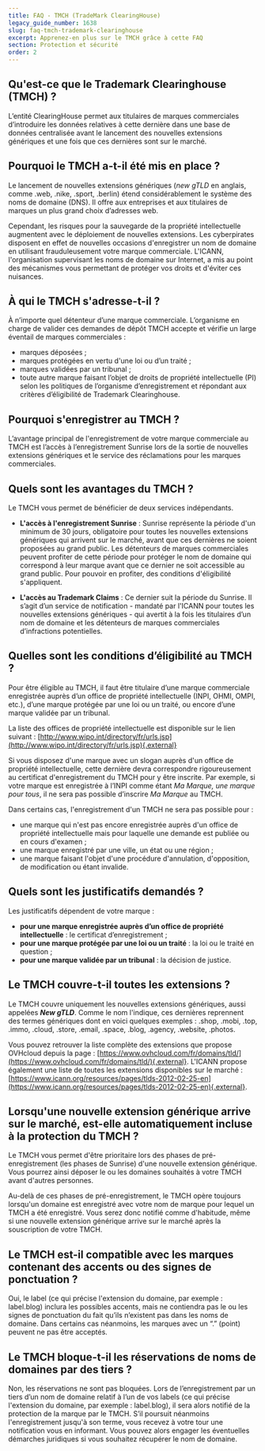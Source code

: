 ```yaml
---
title: FAQ - TMCH (TradeMark ClearingHouse)
legacy_guide_number: 1638
slug: faq-tmch-trademark-clearinghouse
excerpt: Apprenez-en plus sur le TMCH grâce à cette FAQ
section: Protection et sécurité
order: 2
---
```


## Qu'est-ce que le Trademark Clearinghouse (TMCH) ?

L’entité ClearingHouse permet aux titulaires de marques commerciales d’introduire les données relatives à cette dernière dans une base de données centralisée avant le lancement des nouvelles extensions génériques et une fois que ces dernières sont sur le marché.

## Pourquoi le TMCH a-t-il été mis en place ?

Le lancement de nouvelles extensions génériques (*new gTLD* en anglais, comme .web, .nike, .sport, .berlin) étend considérablement le système des noms de domaine (DNS). Il offre aux entreprises et aux titulaires de marques un plus grand choix d’adresses web.

Cependant, les risques pour la sauvegarde de la propriété intellectuelle augmentent avec le déploiement de nouvelles extensions. Les cyberpirates disposent en effet de nouvelles occasions d'enregistrer un nom de domaine en utilisant frauduleusement votre marque commerciale. L'ICANN, l'organisation supervisant les noms de domaine sur Internet, a mis au point des mécanismes vous permettant de protéger vos droits et d'éviter ces nuisances.

## À qui le TMCH s'adresse-t-il ?

À n’importe quel détenteur d’une marque commerciale. L’organisme en charge de valider ces demandes de dépôt TMCH accepte et vérifie un large éventail de marques commerciales :

- marques déposées ;
- marques protégées en vertu d'une loi ou d’un traité ;
- marques validées par un tribunal ;
- toute autre marque faisant l’objet de droits de propriété intellectuelle (PI) selon les politiques de l’organisme d’enregistrement et répondant aux critères d’éligibilité de Trademark Clearinghouse.

## Pourquoi s'enregistrer au TMCH ?

L’avantage principal de l'enregistrement de votre marque commerciale au TMCH est l’accès à l’enregistrement Sunrise lors de la sortie de nouvelles extensions génériques et le service des réclamations pour les marques commerciales.

## Quels sont les avantages du TMCH ?

Le TMCH vous permet de bénéficier de deux services indépendants.

- **L'accès à l'enregistrement Sunrise** :
    Sunrise représente la période d'un minimum de 30 jours, obligatoire pour toutes les nouvelles extensions génériques qui arrivent sur le marché, avant que ces dernières ne soient proposées au grand public. Les détenteurs de marques commerciales peuvent profiter de cette période pour protéger le nom de domaine qui correspond à leur marque avant que ce dernier ne soit accessible au grand public. Pour pouvoir en profiter, des conditions d'éligibilité s'appliquent.

- **L'accès au Trademark Claims** :
    Ce dernier suit la période du Sunrise. Il s’agit d’un service de notification - mandaté par l'ICANN pour toutes les nouvelles extensions génériques - qui avertit à la fois les titulaires d’un nom de domaine et les détenteurs de marques commerciales d’infractions potentielles.

## Quelles sont les conditions d’éligibilité au TMCH ?

Pour être éligible au TMCH, il faut être titulaire d’une marque commerciale enregistrée auprès d’un office de propriété intellectuelle (INPI, OHMI, OMPI, etc.), d’une marque protégée par une loi ou un traité, ou encore d’une marque validée par un tribunal.

La liste des offices de propriété intellectuelle est disponible sur le lien suivant : [http://www.wipo.int/directory/fr/urls.jsp](http://www.wipo.int/directory/fr/urls.jsp){.external}

Si vous disposez d'une marque avec un slogan auprès d'un office de propriété intellectuelle, cette dernière devra correspondre rigoureusement au certificat d'enregistrement du TMCH pour y être inscrite. Par exemple, si votre marque est enregistrée à l’INPI comme étant *Ma Marque, une marque pour tous*, il ne sera pas possible d’inscrire *Ma Marque* au TMCH.

Dans certains cas, l'enregistrement d'un TMCH ne sera pas possible pour :

- une marque qui n'est pas encore enregistrée auprès d'un office de propriété intellectuelle mais pour laquelle une demande est publiée ou en cours d'examen ;
- une marque enregistré par une ville, un état ou une région ;
- une marque faisant l'objet d'une procédure d'annulation, d'opposition, de modification ou étant invalide.

## Quels sont les justificatifs demandés ?

Les justificatifs dépendent de votre marque :

- **pour une marque enregistrée auprès d’un office de propriété intellectuelle** : le certificat d’enregistrement ;
- **pour une marque protégée par une loi ou un traité** : la loi ou le traité en question ;
- **pour une marque validée par un tribunal** : la décision de justice.

## Le TMCH couvre-t-il toutes les extensions ?

Le TMCH couvre uniquement les nouvelles extensions génériques, aussi appelées ***New gTLD***. Comme le nom l'indique, ces dernières reprennent des termes génériques dont en voici quelques exemples : .shop, .mobi, .top, .immo, .cloud, .store, .email, .space, .blog, .agency, .website, .photos.

Vous pouvez retrouver la liste complète des extensions que propose OVHcloud depuis la page : [https://www.ovhcloud.com/fr/domains/tld/](https://www.ovhcloud.com/fr/domains/tld/){.external}. L'ICANN propose également une liste de toutes les extensions disponibles sur le marché : [https://www.icann.org/resources/pages/tlds-2012-02-25-en](https://www.icann.org/resources/pages/tlds-2012-02-25-en){.external}.

## Lorsqu'une nouvelle extension générique arrive sur le marché, est-elle automatiquement incluse à la protection du TMCH ?

Le TMCH vous permet d'être prioritaire lors des phases de pré-enregistrement (les phases de Sunrise) d'une nouvelle extension générique. Vous pourrez ainsi déposer le ou les domaines souhaités à votre TMCH avant d'autres personnes.

Au-delà de ces phases de pré-enregistrement, le TMCH opère toujours lorsqu'un domaine est enregistré avec votre nom de marque pour lequel un TMCH a été enregistré. Vous serez donc notifié comme d'habitude, même si une nouvelle extension générique arrive sur le marché après la souscription de votre TMCH.

## Le TMCH est-il compatible avec les marques contenant des accents ou des signes de ponctuation ?

Oui, le label (ce qui précise l'extension du domaine, par exemple : label.blog) inclura les possibles accents, mais ne contiendra pas le ou les signes de ponctuation du fait qu’ils n’existent pas dans les noms de domaine. Dans certains cas néanmoins, les marques avec un “.” (point) peuvent ne pas être acceptés.

## Le TMCH bloque-t-il les réservations de noms de domaines par des tiers ?

Non, les réservations ne sont pas bloquées. Lors de l’enregistrement par un tiers d’un nom de domaine relatif à l’un de vos labels (ce qui précise l'extension du domaine, par exemple : label.blog), il sera alors notifié de la protection de la marque par le TMCH. S’il poursuit néanmoins l'enregistrement jusqu'à son terme, vous recevez à votre tour une notification vous en informant. Vous pouvez alors engager les éventuelles démarches juridiques si vous souhaitez récupérer le nom de domaine.